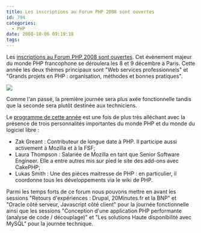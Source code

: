 ```yaml
---
title: Les inscriptions au Forum PHP 2008 sont ouvertes
id: 794
categories:
  - PHP
date: 2008-10-06 09:19:18
tags:
---
```


Les [inscriptions au Forum PHP 2008 sont ouvertes](http://afup.org/pages/forumphp2008/inscription.php). Cet évènement majeur du monde PHP francophone se déroulera les 8 et 9 décembre à Paris. Cette année les deux thèmes principaux sont "Web services professionnels" et "Grands projets en PHP&nbsp;: organisation, méthodes et bonnes pratiques".

![](http://afup.org/templates/forumphp2008/images/cartouche-haut.png)

Comme l'an passé, la première journée sera plus axée fonctionnelle tandis que la seconde sera plutôt destinée aux techniciens.

Le [programme de cette année](http://afup.org/pages/forumphp2008/sessions.php) est une fois de plus très alléchant avec la présence de trois personnalités importantes du monde PHP et du monde du logiciel libre&nbsp;:

*   Zak Greant&nbsp;: Contributeur de longue date à PHP. Il participe aussi activement à Mozilla et à la FSF;
*   Laura Thompson&nbsp;: Salariée de Mozilla en tant que Senior Software Engineer. Elle a entre autres mis sur pied le site des add-ons avec CakePHP;
*   Lukas Smith&nbsp;: Une des pièces maitresse de PHP&nbsp;: en particulier, il coordonne tous les développements via le wiki de PHP. 

Parmi les temps forts de ce forum nous pouvons mettre en avant les sessions "Retours d'expériences&nbsp;: Drupal, 20Minutes.fr et la BNP" et "Oracle côté serveur, Javascript côté client" pour la journée fonctionnelle ainsi que les sessions "Conception d'une application PHP performante (analyse de code / découplage)" et "Les solutions Haute disponibilité avec MySQL" pour la journée technique.
